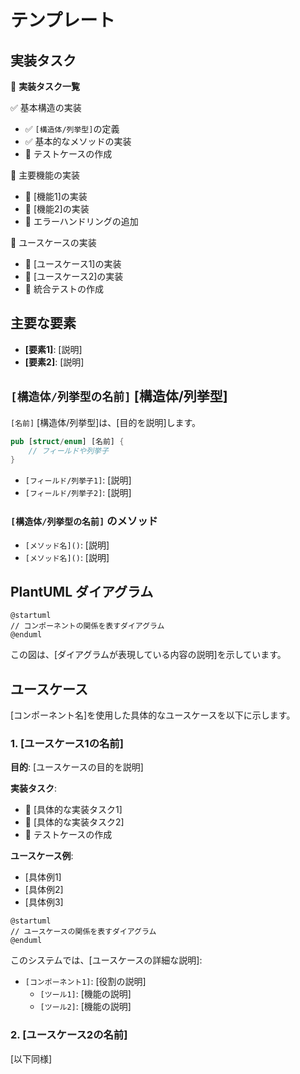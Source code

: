 # テンプレート

## 実装タスク

📝 **実装タスク一覧**

✅ 基本構造の実装
- ✅ `[構造体/列挙型]`の定義
- ✅ 基本的なメソッドの実装
- 🔄 テストケースの作成

📝 主要機能の実装
- 📝 [機能1]の実装
- 📝 [機能2]の実装
- 📝 エラーハンドリングの追加

📝 ユースケースの実装
- 📝 [ユースケース1]の実装
- 📝 [ユースケース2]の実装
- 📝 統合テストの作成

## 主要な要素

- **[要素1]**: [説明]
- **[要素2]**: [説明]

## `[構造体/列挙型の名前]` [構造体/列挙型]

`[名前]` [構造体/列挙型]は、[目的を説明]します。

```rust
pub [struct/enum] [名前] {
    // フィールドや列挙子
}
```

- `[フィールド/列挙子1]`: [説明]
- `[フィールド/列挙子2]`: [説明]

### `[構造体/列挙型の名前]` のメソッド

- `[メソッド名]()`: [説明]
- `[メソッド名]()`: [説明]

## PlantUML ダイアグラム

```plantuml
@startuml
// コンポーネントの関係を表すダイアグラム
@enduml
```

この図は、[ダイアグラムが表現している内容の説明]を示しています。

## ユースケース

[コンポーネント名]を使用した具体的なユースケースを以下に示します。

### 1. [ユースケース1の名前]

**目的**: [ユースケースの目的を説明]

**実装タスク**:
- 📝 [具体的な実装タスク1]
- 📝 [具体的な実装タスク2]
- 📝 テストケースの作成

**ユースケース例**:
- [具体例1]
- [具体例2]
- [具体例3]

```plantuml
@startuml
// ユースケースの関係を表すダイアグラム
@enduml
```

このシステムでは、[ユースケースの詳細な説明]:

- `[コンポーネント1]`: [役割の説明]
  - `[ツール1]`: [機能の説明]
  - `[ツール2]`: [機能の説明]

### 2. [ユースケース2の名前]

[以下同様]